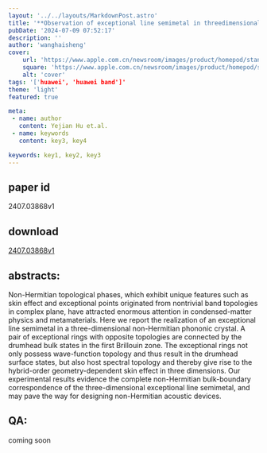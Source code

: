 ```yaml
---
layout: '../../layouts/MarkdownPost.astro'
title: '**Observation of exceptional line semimetal in threedimensional nonHermitian phononic crystals**'
pubDate: '2024-07-09 07:52:17'
description: ''
author: 'wanghaisheng'
cover:
    url: 'https://www.apple.com.cn/newsroom/images/product/homepod/standard/Apple-HomePod-hero-230118_big.jpg.large_2x.jpg'
    square: 'https://www.apple.com.cn/newsroom/images/product/homepod/standard/Apple-HomePod-hero-230118_big.jpg.large_2x.jpg'
    alt: 'cover'
tags: '['huawei', 'huawei band']' 
theme: 'light'
featured: true

meta:
 - name: author
   content: Yejian Hu et.al.
 - name: keywords
   content: key3, key4

keywords: key1, key2, key3
---
```


## paper id
2407.03868v1
## download
[2407.03868v1](http://arxiv.org/abs/2407.03868v1)
## abstracts:
Non-Hermitian topological phases, which exhibit unique features such as skin effect and exceptional points originated from nontrivial band topologies in complex plane, have attracted enormous attention in condensed-matter physics and metamaterials. Here we report the realization of an exceptional line semimetal in a three-dimensional non-Hermitian phononic crystal. A pair of exceptional rings with opposite topologies are connected by the drumhead bulk states in the first Brillouin zone. The exceptional rings not only possess wave-function topology and thus result in the drumhead surface states, but also host spectral topology and thereby give rise to the hybrid-order geometry-dependent skin effect in three dimensions. Our experimental results evidence the complete non-Hermitian bulk-boundary correspondence of the three-dimensional exceptional line semimetal, and may pave the way for designing non-Hermitian acoustic devices.
## QA:
coming soon
